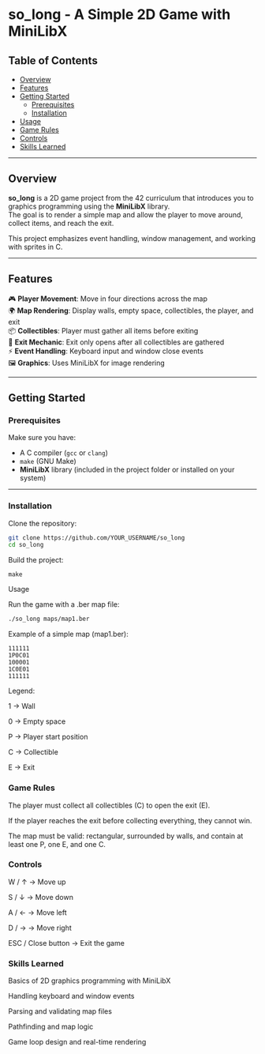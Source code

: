 # so_long - A Simple 2D Game with MiniLibX

## Table of Contents
- [Overview](#overview)
- [Features](#features)
- [Getting Started](#getting-started)
  - [Prerequisites](#prerequisites)
  - [Installation](#installation)
- [Usage](#usage)
- [Game Rules](#game-rules)
- [Controls](#controls)
- [Skills Learned](#skills-learned)

---

## Overview
**so_long** is a 2D game project from the 42 curriculum that introduces you to graphics programming using the **MiniLibX** library.  
The goal is to render a simple map and allow the player to move around, collect items, and reach the exit.

This project emphasizes event handling, window management, and working with sprites in C.

---

## Features
🎮 **Player Movement**: Move in four directions across the map  
🌍 **Map Rendering**: Display walls, empty space, collectibles, the player, and exit  
📦 **Collectibles**: Player must gather all items before exiting  
🚪 **Exit Mechanic**: Exit only opens after all collectibles are gathered  
⚡ **Event Handling**: Keyboard input and window close events  
🖼️ **Graphics**: Uses MiniLibX for image rendering  

---

## Getting Started

### Prerequisites
Make sure you have:
- A C compiler (`gcc` or `clang`)  
- `make` (GNU Make)  
- **MiniLibX** library (included in the project folder or installed on your system)  

---

### Installation
Clone the repository:

```bash
git clone https://github.com/YOUR_USERNAME/so_long
cd so_long
```
Build the project:
````
make
````
Usage

Run the game with a .ber map file:
```bash
./so_long maps/map1.ber
```
Example of a simple map (map1.ber):
````
111111
1P0C01
100001
1C0E01
111111
````
Legend:

1 → Wall

0 → Empty space

P → Player start position

C → Collectible

E → Exit


### Game Rules

The player must collect all collectibles (C) to open the exit (E).

If the player reaches the exit before collecting everything, they cannot win.

The map must be valid: rectangular, surrounded by walls, and contain at least one P, one E, and one C.

### Controls

W / ↑ → Move up

S / ↓ → Move down

A / ← → Move left

D / → → Move right

ESC / Close button → Exit the game

### Skills Learned

Basics of 2D graphics programming with MiniLibX

Handling keyboard and window events

Parsing and validating map files

Pathfinding and map logic

Game loop design and real-time rendering




